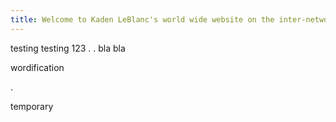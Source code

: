 ```yaml
---
title: Welcome to Kaden LeBlanc's world wide website on the inter-network
---
```


testing testing 123
.
.
bla bla


wordification

.

temporary

